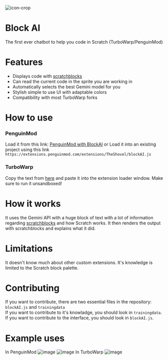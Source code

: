 ![icon-crop](https://github.com/user-attachments/assets/3cad2692-1a76-4200-82cd-801da25e1673)
# Block AI
The first ever chatbot to help you code in Scratch (TurboWarp/PenguinMod)
# Features
- Displays code with [scratchblocks](https://github.com/scratchblocks/scratchblocks)
- Can read the current code in the sprite you are working in
- Automatically selects the best Gemini model for you
- Stylish simple to use UI with adaptable colors
- Compatibility with most TurboWarp forks

# How to use
### PenguinMod
Load it from this link: [PenguinMod with BlockAI](https://studio.penguinmod.com/editor.html?extension=https://extensions.penguinmod.com/extensions/TheShovel/blockAI.js)
or
Load it into an existing project using this link `https://extensions.penguinmod.com/extensions/TheShovel/blockAI.js`
### TurboWarp
Copy the text from [here](https://extensions.penguinmod.com/extensions/TheShovel/blockAI.js) and paste it into the extension loader window. Make sure to run it unsandboxed!

# How it works
It uses the Gemini API with a huge block of text with a lot of information regarding [scratchblocks](https://github.com/scratchblocks/scratchblocks) and how Scratch works. It then renders the output with scratchblocks and explains what it did.

# Limitations
It doesn't know much about other custom extensions. It's knowledge is limited to the Scratch block palette.

# Contributing
If you want to contribute, there are two essential files in the repository: `blockAI.js` and `trainingdata`<br>
If you want to contribute to it's knowladge, you should look in `trainingdata`.<br>
If you want to contribute to the interface, you should look in `blockAI.js`.<br>

# Example uses
In PenguinMod
![image](https://github.com/user-attachments/assets/68f7d850-b32c-487c-91d7-b697e646033b)
![image](https://github.com/user-attachments/assets/924e187f-93ec-447a-9300-e3773b051f58)
In TurboWarp
![image](https://github.com/user-attachments/assets/52b8ea65-f496-4610-8afe-ec331854daad)
